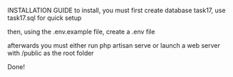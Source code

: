INSTALLATION GUIDE
to install, you must first create database task17, use task17.sql for quick setup

then, using the .env.example file, create a .env file

afterwards you must either run php artisan serve or launch a web server with /public as the root folder

Done!